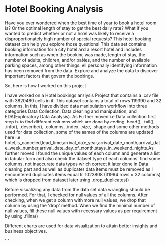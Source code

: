 # Hotel Booking Analysis

Have you ever wondered when the best time of year to book a hotel room is? Or the optimal length of stay to get the best daily rate? What if you wanted to predict whether or not a hotel was likely to receive a disproportionately high number of special requests? This hotel booking dataset can help you explore those questions! This data set contains booking information for a city hotel and a resort hotel and includes information such as when the booking was made, length of stay, the number of adults, children, and/or babies, and the number of available parking spaces, among other things. All personally identifying information has been removed from the data. Explore and analyze the data to discover important factors that govern the bookings.

So, here is  how I worked on this project

I have worked on a Hotel bookings analysis Project that contains a .csv file with 3820480 cells in it. This dataset contains a total of rows 119390 and 32 columns. In this, I have divided data manipulation workflow into three categories Data Collection, Data cleaning and manipulation, and EDA(Exploratory Data Analysis). As Further moved i.e Data collection first step is to find different columns which are done by coding .head(), .tail(), .info(), .describe(), .columns, .index, .size, .shape and some other methods used for data collection, some of the names of the columns are updated here i.e hotel,is_canceled,lead_time,arrival_date_year,arrival_date_month,arrival_date_week_number,arrival_date_day_of_month,stays_in_weekend_nights.As further moved I found the unique values of each column and generate a list in tabular form and also check the dataset type of each columns’ find some columns, not inaccurate data types which correct it later done in Data cleaning part and as well as duplicates data items must be removed as I encountered duplicates items equal to 1023808 (31994 rows × 32 columns) which is dropped from dataset later using .drop_duplicates()

Before visualizing any data from the data set data wrangling should be performed. For that, I checked for null values of all the columns. After checking, when we get a column with more null values, we drop that column by using the 'drop' method. When we find the minimal number of null values, fill these null values with necessary values as per requirement by using .fillna()

Different charts are used for data visualization to attain better insights and business objectives.

'''
